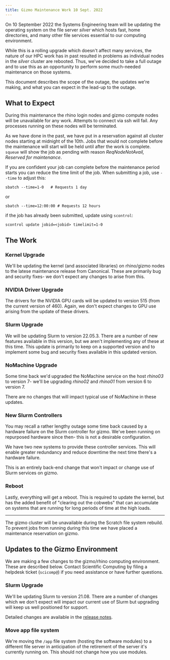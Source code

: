 ```yaml
---
title: Gizmo Maintenance Work 10 Sept. 2022
---
```


On 10 September 2022 the Systems Engineering team will be updating the operating system on the file server _silver_ which hosts fast, home directories, and many other file services essential to our computing environment.

While this is a rolling upgrade which doesn't affect many services, the nature of our HPC work has in past resulted in problems as individual nodes in the _silver_ cluster are rebooted.  Thus, we've decided to take a full outage and to use this as an opportunity to perform some much-needed maintenance on those systems.

This document describes the scope of the outage, the updates we're making, and what you can expect in the lead-up to the outage.

## What to Expect

During this maintenance the rhino login nodes and gizmo compute nodes will be unavailable for any work.  Attempts to connect via ssh will fail.  Any processes running on these nodes will be terminated.

As we have done in the past, we have put in a reservation against all cluster nodes starting at midnight of the 10th. Jobs that would not complete before the maintenance will start will be held until after the work is complete.  `squeue` will show the job as pending with reason _ReqNodeNotAvail, Reserved for maintenance_.

If you are confident your job can complete before the maintenance period starts you can reduce the time limit of the job. When submitting a job, use `--time` to adjust this:
```
sbatch --time=1-0   # Requests 1 day
```
or
```
sbatch --time=12:00:00 # Requests 12 hours
```

if the job has already been submitted, update using `scontrol`:

```
scontrol update jobid=<jobid> timelimit=1-0
```

## The Work

### Kernel Upgrade

We'll be updating the kernel (and associated libraries) on rhino/gizmo nodes to the latese maintenance release from Canonical.  These are primarily bug and security fixes- we don't expect any changes to arise from this.

### NVIDIA Driver Upgrade

The drivers for the NVIDIA GPU cards will be updated to version 515 (from the current version of 460).  Again, we don't expect changes to GPU use arising from the update of these drivers.

### Slurm Upgrade

We will be updating Slurm to version 22.05.3.  There are a number of new features available in this version, but we aren't implementing any of these at this time.  This update is primarily to keep on a supported version and to implement some bug and security fixes available in this updated version.

### NoMachine Upgrade

Some time back we'd upgraded the NoMachine service on the host _rhino03_ to version 7- we'll be upgrading _rhino02_ and _rhino01_ from version 6 to version 7.

There are no changes that will impact typical use of NoMachine in these updates.

### New Slurm Controllers

You may recall a rather lengthy outage some time back caused by a hardware failure on the Slurm controller for gizmo.  We've been running on repurposed hardware since then- this is not a desirable configuration.

We have two new systems to provide these controller services.  This will enable greater redundancy and reduce downtime the next time there's a hardware failure.

This is an entirely back-end change that won't impact or change use of Slurm services on gizmo.

### Reboot

Lastly, everything will get a reboot.  This is required to update the kernel, but has the added benefit of "clearing out the cobwebs" that can accumulate on systems that are running for long periods of time at the high loads.







 -----
The gizmo cluster will be unavailable during the Scratch file system rebuild.   To prevent jobs from running during this time we have placed a maintenance reservation on gizmo.


## Updates to the Gizmo Environment

We are making a few changes to the gizmo/rhino computing environment.  These are described below.  Contact Scientific Computing by filing a helpdesk ticket (`scicomp@`) if you need assistance or have further questions.

### Slurm Upgrade

We'll be updating Slurm to version 21.08.  There are a number of changes which we don't expect will impact our current use of Slurm but upgrading will keep us well positioned for support.

Detailed changes are available in the [release notes](https://github.com/SchedMD/slurm/blob/slurm-21-08-0-1/RELEASE_NOTES).

### Move app file system

We're moving the `/app` file system (hosting the software modules) to a different file server in anticipation of the retirement of the server it's currently running on.  This should not change how you use modules.
